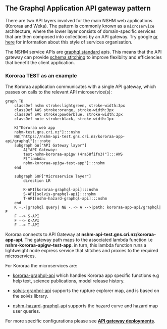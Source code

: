 ## The Graphql Application API gateway pattern
There are two API layers involved for the main NSHM web applications (Kororaa and Weka). The pattern is commonly known as  a `microservice` architecture, where the lower layer consists of domain-specific services that are then composed into collections by an API gateway.  Try google [or here](https://microservices.io/index.html) for information about this style of services organisation.

The NSHM service APIs are [graphql standard](https://graphql.org/) apis. This means that the API gateway can provide [schema stitching](https://the-guild.dev/graphql/stitching/docs) to improve flexibilty and efficiencies that benefit the client application.

### Kororaa TEST as an example

The Kororaa application communicates with a single API gateway, which passes on calls to the relevant API microservice(s):

```mermaid
graph TD
    classDef nshm stroke:lightgreen, stroke-width:3px
    classDef AWS stroke:orange, stroke-width:3px
    classDef SVC stroke:powderblue, stroke-width:3px
    classDef note stroke:black, stroke-width:1px
    
    K["Kororaa web app
    nshm-test.gns.cri.nz"]:::nshm
    NB["https://nshm-api-test.gns.cri.nz/kororaa-app-api/graphql"]:::note 
    subgraph GW["API Gateway layer"]
        A["API Gateway:
        test-nshm-kororaa-apigw (4ra58fifn3)"]:::AWS
        F["lambda:
        nshm-kororaa-apigw-test-app"]:::nshm
    end

    subgraph SUP["Microservice layer"]
        direction LR

        K-API[kororaa-graphql-api]:::nshm
        S-API[solvis-graphql-api]:::nshm
        T-API[nshm-hazard-graphql-api]:::nshm               
    end
    K -.-|graphql query| NB -.-> A -->|path: kororaa-app-api/graphql| F 
    F --> S-API
    F --> K-API
    F --> T-API 

```

Kororaa connects to API Gateway at **nshm-api-test.gns.cri.nz/kororaa-app-api**. The gateway path maps to the associated lambda function i.e **nshm-kororaa-apigw-test-app**. in turn, this lambda function runs a lightweight node express service that stitches and proxies to the required microservices.

For Kororaa the microservices are:

 - [kororaa-graphql-api](/nzshm-documentation/components/kororaa_graphql_api) which handles Kororaa app specific functions e.g help text, science publications, model release history. 

 - [solvis-graphql-api](/nzshm-documentation/components/solvis_graphql_api) supports the rupture explorer map, and is based on the solvis library. 

 - [nshm-hazard-graphql-api](/nzshm-documentation/components/nshm-hazard-graphql-api) supports the hazard curve and hazard map user queries. 

 For more specific configurations please see **[API gateway deployments](../api_gateway_deployments)**.
